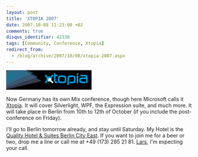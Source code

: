 ```yaml
---
layout: post
title: 'XTOPIA 2007'
date: 2007-10-08 11:23:00 +02
comments: true
disqus_identifier: 42336
tags: [Community, Conference, Xtopia]
redirect_from:
  - /blog/archive/2007/10/08/xtopia-2007.aspx
---
```


![](/files/archive/Xtopia.png)

Now Germany has its own Mix conference, though here Microsoft calls it [Xtopia](http://www.xtopia-konferenz.de/). It will cover Silverlight, WPF, the Expression suite, and much more. It will take place in Berlin from 10th to 12th of October (if you include the post-conference on Friday).

I'll go to Berlin tomorrow already, and stay until Saturday. My Hotel is the [Quality Hotel & Suites Berlin City East](http://www.quality-hotel-berlin.de/en/). If you want to join me for a beer or two, drop me a line or call me at +49 (173) 285 21 81. [Lars](http://blog.lars-keller.net/PermaLink,guid,331497aa-dee3-4a90-a81b-126f2727f292.aspx), I'm expecting your call.

